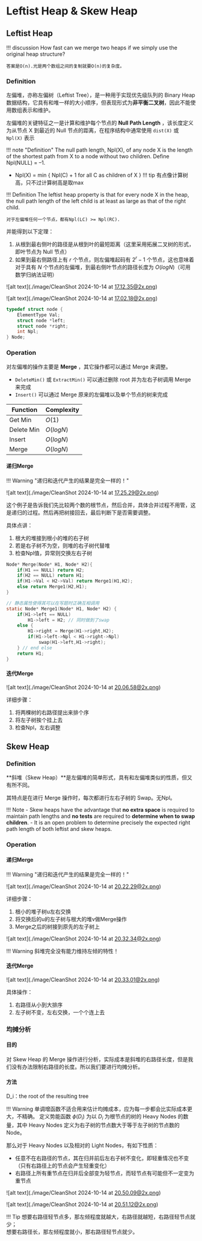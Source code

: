 # Leftist Heap & Skew Heap
## Leftist Heap
!!! discussion
    How fast can we merge two heaps if we simply use the original heap structure? 

    答案是O(n).光是两个数组之间的复制就要O(n)的复杂度。

### Definition
左偏堆，亦称左偏树（Leftist Tree），是一种用于实现优先级队列的 Binary Heap 数据结构，它具有和堆一样的大小顺序，但表现形式为**非平衡二叉树**，因此不能使用数组表示和维护。

左偏堆的关键特征之一是计算和维护每个节点的 **Null Path Length** ，该长度定义为从节点 X 到最近的 Null 节点的距离，在程序结构中通常使用 `dist(X)` 或 `Npl(X)` 表示

!!! note "Definition"
    The null path length, Npl(X), of any node X is the length of the shortest path from X to a node without two children.  Define Npl(NULL) = –1.

- Npl(X) = min { Npl(C) + 1 for all C as children of X }
!!! tip
    有点像计算树高，只不过计算树高是取max



!!! Definition
    The leftist heap property is that for every node X in the heap, the null path length of the left child is at least as large as that of the right child.
    
    对于左偏堆任何一个节点，都有Npl(LC) >= Npl(RC).

并能得到以下定理：

1. 从根到最右侧叶的路径是从根到叶的最短距离（这里采用拓展二叉树的形式，即叶节点为 Null 节点）
2. 如果到最右侧路径上有 $r$ 个节点，则左偏堆起码有 $2^r-1$ 个节点，这也意味着对于具有 $N$ 个节点的左偏堆，到最右侧叶节点的路径长度为 $O(log N)$（可用数学归纳法证明）

![alt text](./image/CleanShot 2024-10-14 at 17.12.35@2x.png)

![alt text](./image/CleanShot 2024-10-14 at 17.02.18@2x.png)

```C
typedef struct node {
    ElementType Val;
    struct node *left;
    struct node *right;
    int Npl;
} Node;
```

### Operation
对左偏堆的操作主要是 **Merge** ，其它操作都可以通过 Merge 来调整。

- `DeleteMin()` 或 `ExtractMin()` 可以通过删除 root 并为左右子树调用 Merge 来完成
- `Insert()` 可以通过 Merge 原来的左偏堆以及单个节点的树来完成


| Function   | Complexity  |
| ---------- | ----------- |
| Get Min    | $O(1)$      |
| Delete Min | $O(log N)$ |
| Insert     | $O(log N)$ |
| Merge      | $O(log N)$ |

#### 递归Merge

!!! Warning "递归和迭代产生的结果是完全一样的！"

![alt text](./image/CleanShot 2024-10-14 at 17.25.29@2x.png)

这个例子是告诉我们先比较两个数的根节点，然后合并，具体合并过程不用管，这是递归的过程。然后再把树接回去，最后判断下是否需要调整。

具体点讲：  
1. 根大的堆接到根小的堆的右子树  
2. 若是右子树不为空，则堆的右子树代替堆     
3. 检查Npl值，异常则交换左右子树

```c
Node* Merge(Node* H1, Node* H2){
    if(H1 == NULL) return H2;
    if(H2 == NULL) return H1;
    if(H1->Val < H2->Val) return Merge1(H1,H2);
    else return Merge1(H2,H1);
}

// 静态属性使得其可以在写题时正确互相调用
static Node* Merge1(Node* H1, Node* H2) {
    if(H1->left == NULL)
        H1->left = H2; // 同时做到了swap
    else {
        H1->right = Merge(H1->right,H2);
        if(H1->left->Npl < H1->right->Npl)
            swap(H1->left,H1->right);
    } // end else
    return H1;
}
```

#### 迭代Merge

![alt text](./image/CleanShot 2024-10-14 at 20.06.58@2x.png)

详细步骤：  
1. 将两棵树的右路径提出来排个序     
2. 将左子树挨个挂上去   
3. 检查Npl，左右调整    


## Skew Heap
### Definition
**斜堆（Skew Heap）**是左偏堆的简单形式，具有和左偏堆类似的性质，但又有所不同。

其特点是在进行 Merge 操作时，每次都进行左右子树的 Swap。无Npl。

!!! Note
    - Skew heaps have the advantage that **no extra space** is required to maintain path lengths and **no tests** are required to **determine when to swap children**.
    - It is an open problem to determine precisely the expected right path length of both leftist and skew heaps.

### Operation
#### 递归Merge

!!! Warning "递归和迭代产生的结果是完全一样的！"

![alt text](./image/CleanShot 2024-10-14 at 20.22.29@2x.png)

详细步骤：  
1. 根小的堆子树u左右交换    
2. 将交换后的u的左子树与根大的堆v做Merge操作    
3. Merge之后的树接到原先的左子树上  

![alt text](./image/CleanShot 2024-10-14 at 20.32.34@2x.png)

!!! Warning
    斜堆完全没有能力维持左倾的特性！


#### 迭代Merge
![alt text](./image/CleanShot 2024-10-14 at 20.33.01@2x.png)

具体操作：  
1. 右路径从小到大排序   
2. 左子树不变，左右交换，一个个连上去

### 均摊分析
#### 目的
对 Skew Heap 的 Merge 操作进行分析，实际成本是斜堆的右路径长度，但是我们没有办法限制右路径的长度。所以我们要进行均摊分析。
#### 方法
D_i：the root of the resulting tree

!!! Warning
    单调增函数不适合用来估计均摊成本，应为每一步都会比实际成本更大，不精确。
定义势能函数 $\phi(D_i)$ 为以 $D_i$ 为根节点的树的 Heavy Nodes 的数量，其中 Heavy Nodes 定义为右子树的节点数大于等于左子树的节点数的 Node。

那么对于 Heavy Nodes 以及相对的 Light Nodes，有如下性质：

- 任意不在右路径的节点，其在归并前后左右子树不变化，即轻重情况也不变（只有右路径上的节点会产生轻重变化）
- 右路径上所有重节点在归并后全部变为轻节点，而轻节点有可能但不一定变为重节点

![alt text](./image/CleanShot 2024-10-14 at 20.50.09@2x.png)


![alt text](./image/CleanShot 2024-10-14 at 20.51.12@2x.png)

!!! Tip
    想要右路径轻节点多，那左倾程度就越大，右路径就越短，右路径轻节点就少；  
    想要右路径长，那左倾程度就小，那右路径轻节点就少。

